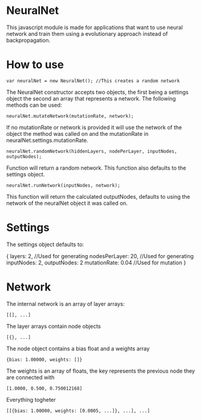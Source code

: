 NeuralNet
=========

This javascript module is made for applications that want to use neural network and train them using a evolutionary approach instead of backpropagation.

How to use
==========

    var neuralNet = new NeuralNet(); //This creates a random network
    
The NeuralNet constructor accepts two objects, the first being a settings object the second an array that represents a network.
The following methods can be used:

    neuralNet.mutateNetwork(mutationRate, network);

If no mutationRate or network is provided it will use the network of the object the method was called on and the mutationRate in neuralNet.settings.mutationRate.

    neuralNet.randomNetwork(hiddenLayers, nodePerLayer, inputNodes, outputNodes);
    
Function will return a random network. This function also defaults to the settings object.

    neuralNet.runNetwork(inputNodes, network);
    
This function will return the calculated outputNodes, defaults to using the network of the neuralNet object it was called on.

Settings
========

The settings object defaults to:
    
{
	layers: 2, //Used for generating
	nodesPerLayer: 20, //Used for generating
    inputNodes: 2,
    outputNodes: 2
	mutationRate: 0.04 //Used for mutation
}

Network
=======

The internal network is an array of layer arrays:

    [[], ...]

The layer arrays contain node objects

    [{}, ...]
   
The node object contains a bias float and a weights array

    {bias: 1.00000, weights: []}
    
The weights is an array of floats, the key represents the previous node they are connected with

    [1.0000, 0.500, 0.750012168]
    
Everything togheter

    [[{bias: 1.00000, weights: [0.0005, ...]}, ...], ...]